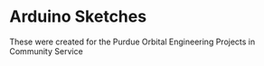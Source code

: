 # Arduino Sketches 
These were created for the Purdue Orbital Engineering Projects in Community Service 
